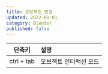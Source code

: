 ```yaml
---
title: 오브젝트_변형
updated: 2022-01-01
category: Blender
published: false
---
```


|단축키|설명|
|---|:---|
|ctrl + tab|오브젝트 인터랙션 모드|
